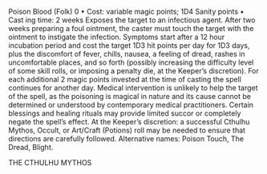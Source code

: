 Poison Blood (Folk) 0
• Cost:  variable magic points; 1D4 Sanity points
•
 Cast
ing time: 2 weeks
Exposes the target to an infectious agent. After two weeks 
preparing a foul ointment, the caster must touch the target 
with the ointment to instigate the infection. Symptoms start 
after a 12 hour incubation period and cost the target 1D3 
hit points per day for 1D3 days, plus the discomfort of fever, 
chills, nausea, a feeling of dread, rashes in uncomfortable 
places, and so forth (possibly increasing the difficulty level 
of some skill rolls, or imposing a penalty die, at the Keeper’s 
discretion). For each additional 2 magic points invested 
at the time of casting the spell continues for another day. 
Medical intervention is unlikely to help the target of the 
spell, as the poisoning is magical in nature and its cause 
cannot be determined or understood by contemporary medical 
practitioners. Certain blessings and healing rituals may provide 
limited succor or completely negate the spell’s effect.
At the Keeper’s discretion: a successful Cthulhu Mythos, 
Occult, or Art/Craft (Potions) roll may be needed to ensure 
that directions are carefully followed.
Alternative names: Poison Touch, The Dread, Blight.
   
THE CTHULHU MYTHOS
